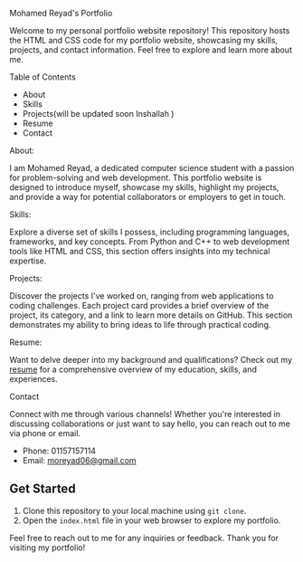 Mohamed Reyad's Portfolio

Welcome to my personal portfolio website repository! This repository hosts the HTML and CSS code for my portfolio website, showcasing my skills, projects, and contact information. Feel free to explore and learn more about me.

Table of Contents

- About
- Skills
- Projects(will be updated soon Inshallah )
- Resume
- Contact

About:

I am Mohamed Reyad, a dedicated computer science student with a passion for problem-solving and web development. This portfolio website is designed to introduce myself, showcase my skills, highlight my projects, and provide a way for potential collaborators or employers to get in touch.

Skills:

Explore a diverse set of skills I possess, including programming languages, frameworks, and key concepts. From Python and C++ to web development tools like HTML and CSS, this section offers insights into my technical expertise.


Projects:

Discover the projects I've worked on, ranging from web applications to coding challenges. Each project card provides a brief overview of the project, its category, and a link to learn more details on GitHub. This section demonstrates my ability to bring ideas to life through practical coding.

Resume:

Want to delve deeper into my background and qualifications? Check out my [resume](https://drive.google.com/file/d/18yGcmV97BNtu0Lc50DoN0EgdN8OPWhpL/view?usp=drive_link) for a comprehensive overview of my education, skills, and experiences.

Contact

Connect with me through various channels! Whether you're interested in discussing collaborations or just want to say hello, you can reach out to me via phone or email.

- Phone: 01157157114
- Email: moreyad06@gmail.com

## Get Started

1. Clone this repository to your local machine using `git clone`.
2. Open the `index.html` file in your web browser to explore my portfolio.

Feel free to reach out to me for any inquiries or feedback. Thank you for visiting my portfolio!
